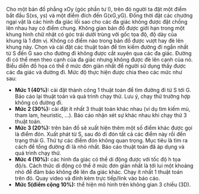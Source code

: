 Cho một bản đồ phẳng xOy (góc phần tư I), trên đó người ta đặt một điểm bắt đầu
 S(xs, ys) và một điểm đích đến G(xG,yG). Đồng thời đặt các chướng ngại vật là các hình
 đa giác lồi sao cho các đa giác không được đặt chồng lên nhau hay có điểm chung.
 Không gian bản đồ được giới hạn trong một khung hình chữ nhật có góc trái dưới trùng
với gốc tọa độ, độ dày của khung là 1 đơn vị. Không có điểm nào trong bản đồ được vượt
 hay đè lên khung này.
 Chọn và cài đặt các thuật toán để tìm kiếm đường đi ngắn nhất từ S đến G sao cho
 đường đi không được cắt xuyên qua các đa giác. Đường đi có thể men theo cạnh của đa
 giác nhưng không được đè lên cạnh của nó. Biểu diễn đồ họa có thể ở mức đơn giản nhất
 để người sử dụng thấy được các đa giác và đường đi.
 Mức độ thực hiện được chia theo các mức như sau:
- **Mức 1 (40%):** cài đặt thành công 1 thuật toán để tìm đường đi từ S tới G. Báo
 cáo lại thuật toán và quá trình chạy thử. Lưu ý, chạy thử trường hợp không có
 đường đi.
- **Mức 2 (30%):** cài đặt ít nhất 3 thuật toán khác nhau (ví dụ tìm kiếm mù, tham
 lam, heuristic, …). Báo cáo nhận xét sự khác nhau khi chạy thử 3 thuật toán.
- **Mức 3 (20%):** trên bản đồ sẽ xuất hiện thêm một số điểm khác được gọi là
 điểm đón. Xuất phát từ S, sau đó đi đón tất cả các điểm này rồi đến trạng thái
 G. Thứ tự các điểm đón không quan trọng. Mục tiêu là tìm ra cách để tổng
 đường đi là nhỏ nhất. Báo cáo thuật toán đã áp dụng và quá trình chạy thử.
- **Mức 4 (10%):** các hình đa giác có thể di động được với tốc độ h tọa độ/s.
 Cách thức di động có thể ở mức đơn giản nhất là tới lui một khoảng nhỏ để
 đảm bảo không đè lên đa giác khác. Chạy ít nhất 1 thuật toán trên đó. Quay
 video và đính kèm trực tiếp/link vào báo cáo.
- **Mức 5(điểm cộng 10%):** thể hiện mô hình trên không gian 3 chiều (3D).
